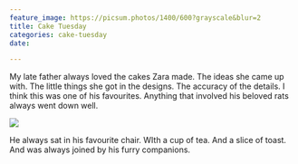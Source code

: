 ```yaml
---
feature_image: https://picsum.photos/1400/600?grayscale&blur=2
title: Cake Tuesday
categories: cake-tuesday
date: 

---
```

My late father always loved the cakes Zara made. The ideas she came up with. The little things she got in the designs. The accuracy of the details. I think this was one of his favourites. Anything that  involved his beloved rats always went down well.

![](https://res.cloudinary.com/paddysplace/image/upload/v1629101063/cake-tuesday/2005_0622Image0004_2_.0_az3tdi.jpg)

He always sat in his favourite chair. WIth a cup of tea. And a slice of toast. And was always joined by his furry companions.